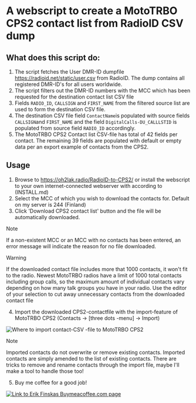 # A webscript to create a MotoTRBO CPS2 contact list from RadioID CSV dump
## What does this script do:
1. The script fetches the User DMR-ID dumpfile https://radioid.net/static/user.csv from RadioID. The dump contains all registered DMR-ID's for all users worldwide.
2. The script filters out the DMR-ID numbers with the MCC which has been requested for the destination contact list CSV file
3. Fields `RADIO_ID`, `CALLSIGN` and `FIRST_NAME` from the filtered source list are used to form the destination CSV file.
4. The destination CSV file field `ContactName`is populated with source fields `CALLSIGN`and `FIRST_NAME` and the field `DigitalCalls-DU_CALLLSTID` is populated from source field `RADIO_ID` accordingly.
5. The MotoTRBO CPS2 Contact list CSV-file has total of 42 fields per contact. The remaining 39 fields are populated with default or empty data per an export example of contacts from the CPS2.

## Usage
1. Browse to https://oh2lak.radio/RadioID-to-CPS2/ or install the webscript to your own internet-connected webserver with according to (INSTALL.md) 
2. Select the MCC of which you wish to download the contacts for. Default on my server is 244 (Finland)
3. Click 'Download CPS2 contact list' button and the file will be automatically downloaded.

>[!NOTE]
>If a non-existent MCC or an MCC with no contacts has been entered, an error message will indicate the reason for no file downloaded.

> [!WARNING]
> If the downloaded contact file includes more that 1000 contacts, it won't fit to the radio. Newest MotoTRBO radios have a limit of 1000 total contacts including group calls, so the maximum amount of individual contacts vary depending on how many talk groups you have in your radio.
> Use the editor of your selection to cut away unnecessary contacts from the downloaded contact file 

4. Import the downloaded CPS2-contactfile with the import-feature of MotoTRBO CPS2 (Contacts -> [three dots -menu] -> Import)

![Where to import contact-CSV -file to MotoTRBO CPS2](https://github.com/user-attachments/assets/c1ab112e-0e63-4053-9a9f-4ce5e012ebb8)

>[!NOTE]
>Imported contacts do not overwrite or remove existing contacts. Imported contacts are simply amended to the list of existing contacts. There are tricks to remove and rename contacts through the import file, maybe I'll make a tool to handle those too!

5. Buy me coffee for a good job!

[![Link to Erik Finskas Buymeacoffee.com page](https://github.com/user-attachments/assets/d1c9cd92-d4f9-4b87-a142-93a200ad88ea)](https://buymeacoffee.com/erikfinskas)
